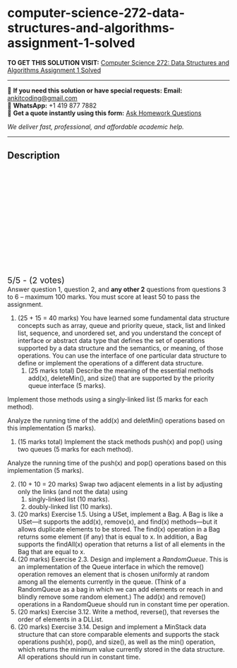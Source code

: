 # computer-science-272-data-structures-and-algorithms-assignment-1-solved
**TO GET THIS SOLUTION VISIT:** [Computer Science 272: Data Structures and Algorithms Assignment 1 Solved](https://www.ankitcodinghub.com/product/computer-science-272-data-structures-and-algorithms-assignment-1-solved/)


---

📩 **If you need this solution or have special requests:** **Email:** ankitcoding@gmail.com  
📱 **WhatsApp:** +1 419 877 7882  
📄 **Get a quote instantly using this form:** [Ask Homework Questions](https://www.ankitcodinghub.com/services/ask-homework-questions/)

*We deliver fast, professional, and affordable academic help.*

---

<h2>Description</h2>



<div class="kk-star-ratings kksr-auto kksr-align-center kksr-valign-top" data-payload="{&quot;align&quot;:&quot;center&quot;,&quot;id&quot;:&quot;32310&quot;,&quot;slug&quot;:&quot;default&quot;,&quot;valign&quot;:&quot;top&quot;,&quot;ignore&quot;:&quot;&quot;,&quot;reference&quot;:&quot;auto&quot;,&quot;class&quot;:&quot;&quot;,&quot;count&quot;:&quot;2&quot;,&quot;legendonly&quot;:&quot;&quot;,&quot;readonly&quot;:&quot;&quot;,&quot;score&quot;:&quot;5&quot;,&quot;starsonly&quot;:&quot;&quot;,&quot;best&quot;:&quot;5&quot;,&quot;gap&quot;:&quot;4&quot;,&quot;greet&quot;:&quot;Rate this product&quot;,&quot;legend&quot;:&quot;5\/5 - (2 votes)&quot;,&quot;size&quot;:&quot;24&quot;,&quot;title&quot;:&quot;Computer Science 272: Data Structures and Algorithms Assignment 1 Solved&quot;,&quot;width&quot;:&quot;138&quot;,&quot;_legend&quot;:&quot;{score}\/{best} - ({count} {votes})&quot;,&quot;font_factor&quot;:&quot;1.25&quot;}">

<div class="kksr-stars">

<div class="kksr-stars-inactive">
            <div class="kksr-star" data-star="1" style="padding-right: 4px">


<div class="kksr-icon" style="width: 24px; height: 24px;"></div>
        </div>
            <div class="kksr-star" data-star="2" style="padding-right: 4px">


<div class="kksr-icon" style="width: 24px; height: 24px;"></div>
        </div>
            <div class="kksr-star" data-star="3" style="padding-right: 4px">


<div class="kksr-icon" style="width: 24px; height: 24px;"></div>
        </div>
            <div class="kksr-star" data-star="4" style="padding-right: 4px">


<div class="kksr-icon" style="width: 24px; height: 24px;"></div>
        </div>
            <div class="kksr-star" data-star="5" style="padding-right: 4px">


<div class="kksr-icon" style="width: 24px; height: 24px;"></div>
        </div>
    </div>

<div class="kksr-stars-active" style="width: 138px;">
            <div class="kksr-star" style="padding-right: 4px">


<div class="kksr-icon" style="width: 24px; height: 24px;"></div>
        </div>
            <div class="kksr-star" style="padding-right: 4px">


<div class="kksr-icon" style="width: 24px; height: 24px;"></div>
        </div>
            <div class="kksr-star" style="padding-right: 4px">


<div class="kksr-icon" style="width: 24px; height: 24px;"></div>
        </div>
            <div class="kksr-star" style="padding-right: 4px">


<div class="kksr-icon" style="width: 24px; height: 24px;"></div>
        </div>
            <div class="kksr-star" style="padding-right: 4px">


<div class="kksr-icon" style="width: 24px; height: 24px;"></div>
        </div>
    </div>
</div>


<div class="kksr-legend" style="font-size: 19.2px;">
            5/5 - (2 votes)    </div>
    </div>
Answer question 1, question 2, and <strong>any other 2</strong> questions from questions 3 to 6 – maximum 100 marks. You must score at least 50 to pass the assignment.

<ol>
<li>(25 + 15 = 40 marks) You have learned some fundamental data structure concepts such as array, queue and priority queue, stack, list and linked list, sequence, and unordered set, and you understand the concept of interface or abstract data type that defines the set of operations supported by a data structure and the semantics, or meaning, of those operations. You can use the interface of one particular data structure to define or implement the operations of a different data structure.
<ol>
<li>(25 marks total) Describe the meaning of the essential methods add(x), deleteMin(), and size() that are supported by the priority queue interface (5 marks).</li>
</ol>
</li>
</ol>
Implement those methods using a singly-linked list (5 marks for each method).

Analyze the running time of the add(x) and deletMin() operations based on this implementation (5 marks).

<ol>
<li>(15 marks total) Implement the stack methods push(x) and pop() using two queues (5 marks for each method).</li>
</ol>
Analyze the running time of the push(x) and pop() operations based on this implementation (5 marks).

<ol start="2">
<li>(10 + 10 = 20 marks) Swap two adjacent elements in a list by adjusting only the links (and not the data) using
<ol>
<li>singly-linked list (10 marks).</li>
<li>doubly-linked list (10 marks).</li>
</ol>
</li>
<li>(20 marks) Exercise 1.5. Using a USet, implement a Bag. A Bag is like a USet—it supports the add(x), remove(x), and find(x) methods—but it allows duplicate elements to be stored. The find(x) operation in a Bag returns some element (if any) that is equal to x. In addition, a Bag supports the findAll(x) operation that returns a list of all elements in the Bag that are equal to x.</li>
<li>(20 marks) Exercise 2.3. Design and implement a <em>RandomQueue</em>. This is an implementation of the Queue interface in which the remove() operation removes an element that is chosen uniformly at random among all the elements currently in the queue. (Think of a RandomQueue as a bag in which we can add elements or reach in and blindly remove some random element.) The add(x) and remove() operations in a RandomQueue should run in constant time per operation.</li>
<li>(20 marks) Exercise 3.12. Write a method, reverse(), that reverses the order of elements in a DLList.</li>
<li>(20 marks) Exercise 3.14. Design and implement a MinStack data structure that can store comparable elements and supports the stack operations push(x), pop(), and size(), as well as the min() operation, which returns the minimum value currently stored in the data structure. All operations should run in constant time.</li>
</ol>
&nbsp;
